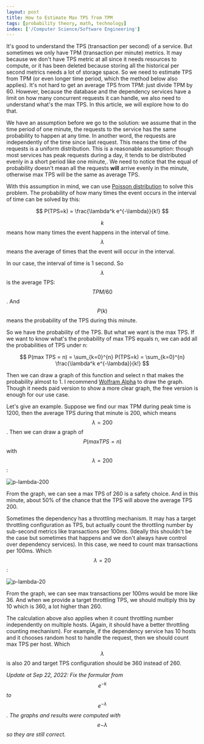```yaml
---
layout: post
title: How to Estimate Max TPS from TPM
tags: [probability theory, math, technology]
index: ['/Computer Science/Software Engineering']
---
```


It's good to understand the TPS (transaction per second) of a service. But sometimes we only have TPM (transaction per minute) metrics. It may because we don't have TPS metric at all since it needs resources to compute, or it has been deleted because storing all the historical per second metrics needs a lot of storage space. So we need to estimate TPS from TPM (or even longer time period, which the method below also applies). It's not hard to get an average TPS from TPM: just divide TPM by 60. However, because the database and the dependency services have a limit on how many concurrent requests it can handle, we also need to understand what's the max TPS. In this article, we will explore how to do that.

We have an assumption before we go to the solution: we assume that in the time period of one minute, the requests to the service has the same probability to happen at any time. In another word, the requests are independently of the time since last request. This means the time of the requests is a uniform distribution. This is a reasonable assumption: though most services has peak requests during a day, it tends to be distributed evenly in a short period like one minute,. We need to notice that the equal of probability doesn't mean all the requests **will** arrive evenly in the minute, otherwise max TPS will be the same as average TPS.

With this assumption in mind, we can use [Poisson distribution](https://en.wikipedia.org/wiki/Poisson_distribution) to solve this problem. The probability of how many times the event occurs in the interval of time can be solved by this:

<span>$$ P(TPS=k) =  \frac{\lambda^k e^{-\lambda}}{k!} $$</span>

<span>$$k$$</span> means how many times the event happens in the interval of time. <span>$$\lambda$$</span> means the average of times that the event will occur in the interval.

In our case, the interval of time is 1 second. So <span>$$\lambda$$<span> is the average TPS: <span>$$TPM / 60$$</span>. And <span>$$P(k)$$</span> means the probability of the TPS during this minute.

So we have the probability of the TPS. But what we want is the max TPS. If we want to know what's the probability of max TPS equals n, we can add all the probabilities of TPS under n:

<span>$$ P(max TPS = n) = \sum_{k=0}^{n} P(TPS=k) = \sum_{k=0}^{n} \frac{\lambda^k e^{-\lambda}}{k!} $$</span>

Then we can draw a graph of this function and select n that makes the probability almost to 1. I recommend [Wolfram Alpha](https://www.wolframalpha.com) to draw the graph. Though it needs paid version to show a more clear graph, the free version is enough for our use case.

Let's give an example. Suppose we find our max TPM during peak time is 1200, then the average TPS during that minute is 200, which means <span>$$\lambda = 200$$</span>. Then we can draw a graph of <span>$$ P(max TPS=n) $$</span> with <span>$$\lambda = 200$$</span>:

![p-lambda-200](/static/images/2020-10-18-How-to-Estimate-max-TPS-from-TPM/p-lambda-200.png)

From the graph, we can see a max TPS of 260 is a safety choice. And in this minute, about 50% of the chance that the TPS will above the average TPS 200.

Sometimes the dependency has a throttling mechanism. It may has a target throttling configuration as TPS, but actually count the throttling number by sub-second metrics like transactions per 100ms. (Ideally this shouldn't be the case but sometimes that happens and we don't always have control over dependency services). In this case, we need to count max transactions per 100ms. Which <span>$$\lambda = 20$$</span>:

![p-lambda-20](/static/images/2020-10-18-How-to-Estimate-max-TPS-from-TPM/p-lambda-20.png)

From the graph, we can see max transactions per 100ms would be more like 36. And when we provide a target throttling TPS, we should multiply this by 10 which is 360, a lot higher than 260.

The calculation above also applies when it count throttling number independently on multiple hosts. (Again, it should have a better throttling counting mechanism). For example, if the dependency service has 10 hosts and it chooses random host to handle the request, then we should count max TPS per host. Which <span>$$\lambda$$</span> is also 20 and target TPS configuration should be 360 instead of 260.

*Update at Sep 22, 2022: Fix the formular from <span>$$e^{-k}$$</span> to <span>$$e^{-\lambda}$$</span>. The graphs and results were computed with <span>$$e{-\lambda}$$</span> so they are still correct.*
